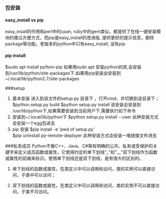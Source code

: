 ### 包安装
#### easy_install vs pip
easy_insall的作用和perl中的cpan, ruby中的gem类似，都提供了在线一键安装模块的傻瓜方便方式，而pip是easy_install的改进版, 提供更好的提示信息，删除package等功能。老版本的python中只有easy_install, 没有pip

#### pip install
$sudo apt install python-pip
如果用sudo apt 安装python的库,会安装到/usr/lib/python/site-packages下.如果用pip安装会安装到~/.local/lib/python2.7/site-packages

###setup
1. 基本安装
	进入到该文件的setup.py 目录下 ，打开cmd，并切换到该目录下；
	$python setup.py build 
	$python setup.py install
	该安装会安装到 /usr/lib/python下,如果需要安装到当前用户下,需要执行如下命令
2. 安装到~/.local/lib/python下
	$python  setup.py install --user
	此种安装方式会安装一个egg包进去
3. pip 安装
	$pip install -e 'pwd of setup.py'		
	$pip uninstall py-remote-deployer
	此种安装方式会安装一堆链接文件进去

###私有成员
Python不像C++、Java、C#等有明确的公共、私有或受保护的关键字来定义成员函数或属性，它使用约定的单下划线“_"和"__"双下划线作为函数或属性的前缀来标识。使用单下划线还是双下划线，是有很大的区别的。

1. 单下划线的函数或属性，在类定义中可以调用和访问，类的实例可以直接访问，子类中可以访问；

2. 双下划线的函数或属性，在类定义中可以调用和访问，类的实例不可以直接访问，子类不可访问。





